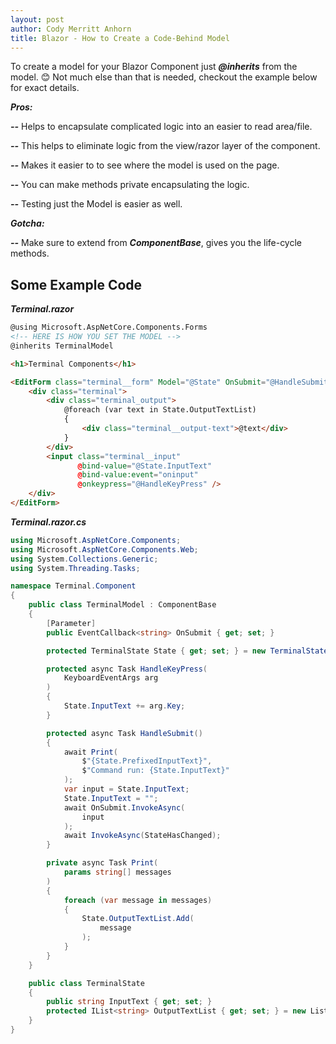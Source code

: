 ```yaml
---
layout: post
author: Cody Merritt Anhorn
title: Blazor - How to Create a Code-Behind Model
---
```


To create a model for your Blazor Component just ***@inherits*** from the model. 😊 Not much else than that is needed, checkout the example below for exact details. 

***Pros:***

***--*** Helps to encapsulate complicated logic into an easier to read area/file. 

***--*** This helps to eliminate logic from the view/razor layer of the component.

***--*** Makes it easier to to see where the model is used on the page. 

***--*** You can make methods private encapsulating the logic. 

***--*** Testing just the Model is easier as well.

***Gotcha:***

***--*** Make sure to extend from ***ComponentBase***, gives you the life-cycle methods.

## Some Example Code 

***Terminal.razor***
~~~ html
@using Microsoft.AspNetCore.Components.Forms
<!-- HERE IS HOW YOU SET THE MODEL -->
@inherits TerminalModel

<h1>Terminal Components</h1>

<EditForm class="terminal__form" Model="@State" OnSubmit="@HandleSubmit">
    <div class="terminal">
        <div class="terminal_output">
            @foreach (var text in State.OutputTextList)
            {
                <div class="terminal__output-text">@text</div>
            }
        </div>
        <input class="terminal__input"
               @bind-value="@State.InputText"
               @bind-value:event="oninput"
               @onkeypress="@HandleKeyPress" />
    </div>
</EditForm>
~~~


***Terminal.razor.cs***
~~~ csharp
using Microsoft.AspNetCore.Components;
using Microsoft.AspNetCore.Components.Web;
using System.Collections.Generic;
using System.Threading.Tasks;

namespace Terminal.Component
{
    public class TerminalModel : ComponentBase
    {
        [Parameter]
        public EventCallback<string> OnSubmit { get; set; }

        protected TerminalState State { get; set; } = new TerminalState();

        protected async Task HandleKeyPress(
            KeyboardEventArgs arg
        )
        {
            State.InputText += arg.Key;
        }

        protected async Task HandleSubmit()
        {
            await Print(
                $"{State.PrefixedInputText}",
                $"Command run: {State.InputText}"
            );
            var input = State.InputText;
            State.InputText = "";
            await OnSubmit.InvokeAsync(
                input
            );
            await InvokeAsync(StateHasChanged);
        }

        private async Task Print(
            params string[] messages
        )
        {
            foreach (var message in messages)
            {
                State.OutputTextList.Add(
                    message
                );
            }
        }
    }

    public class TerminalState
    {
        public string InputText { get; set; }
        protected IList<string> OutputTextList { get; set; } = new List<string>();
    }
}
~~~